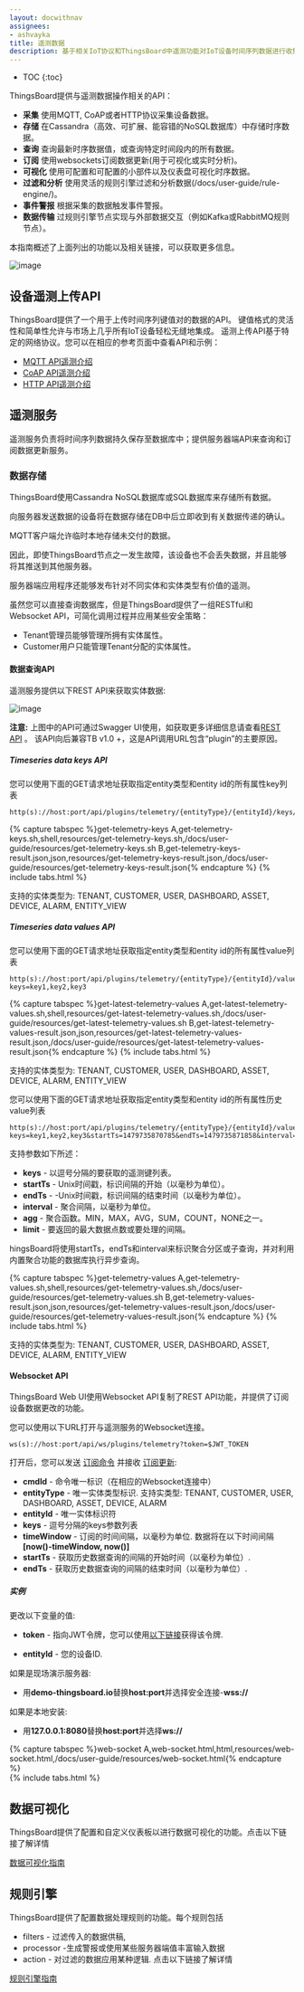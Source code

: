 ```yaml
---
layout: docwithnav
assignees:
- ashvayka
title: 遥测数据
description: 基于相关IoT协议和ThingsBoard中遥测功能对IoT设备时间序列数据进行收集
---
```


* TOC
{:toc}

ThingsBoard提供与遥测数据操作相关的API：

 - **采集** 使用MQTT, CoAP或者HTTP协议采集设备数据。
 - **存储** 在Cassandra（高效、可扩展、能容错的NoSQL数据库）中存储时序数据。
 - **查询** 查询最新时序数据值，或查询特定时间段内的所有数据。
 - **订阅** 使用websockets订阅数据更新(用于可视化或实时分析)。
 - **可视化** 使用可配置和可配置的小部件以及仪表盘可视化时序数据。
 - **过滤和分析** 使用灵活的规则引擎过滤和分析数据(/docs/user-guide/rule-engine/)。
 - **事件警报** 根据采集的数据触发事件警报。
 - **数据传输** 过规则引擎节点实现与外部数据交互（例如Kafka或RabbitMQ规则节点）。

本指南概述了上面列出的功能以及相关链接，可以获取更多信息。 

![image](/images/user-guide/telemetry.svg)

## 设备遥测上传API

ThingsBoard提供了一个用于上传时间序列键值对的数据的API。
键值格式的灵活性和简单性允许与市场上几乎所有IoT设备轻松无缝地集成。
遥测上传API基于特定的网络协议。您可以在相应的参考页面中查看API和示例：

 - [MQTT API遥测介绍](/docs/reference/mqtt-api/#telemetry-upload-api)
 - [CoAP API遥测介绍](/docs/reference/coap-api/#telemetry-upload-api)
 - [HTTP API遥测介绍](/docs/reference/http-api/#telemetry-upload-api)
  
## 遥测服务

遥测服务负责将时间序列数据持久保存至数据库中；提供服务器端API来查询和订阅数据更新服务。

### 数据存储

ThingsBoard使用Cassandra NoSQL数据库或SQL数据库来存储所有数据。

向服务器发送数据的设备将在数据存储在DB中后立即收到有关数据传递的确认。

MQTT客户端允许临时本地存储未交付的数据。

因此，即使ThingsBoard节点之一发生故障，该设备也不会丢失数据，并且能够将其推送到其他服务器。

服务器端应用程序还能够发布针对不同实体和实体类型有价值的遥测。

虽然您可以直接查询数据库，但是ThingsBoard提供了一组RESTful和Websocket API，可简化调用过程并应用某些安全策略：
 
 - Tenant管理员能够管理所拥有实体属性。
 - Customer用户只能管理Tenant分配的实体属性。
  
#### 数据查询API

遥测服务提供以下REST API来获取实体数据:

![image](/images/user-guide/telemetry-service/rest-api.png)

**注意:** 上图中的API可通过Swagger UI使用，如获取更多详细信息请查看[REST API](/docs/reference/rest-api/) 。
该API向后兼容TB v1.0 +，这是API调用URL包含“plugin”的主要原因。
##### Timeseries data keys API

您可以使用下面的GET请求地址获取指定entity类型和entity id的所有属性key列表  
 
```shell
http(s)://host:port/api/plugins/telemetry/{entityType}/{entityId}/keys/timeseries
```

{% capture tabspec %}get-telemetry-keys
A,get-telemetry-keys.sh,shell,resources/get-telemetry-keys.sh,/docs/user-guide/resources/get-telemetry-keys.sh
B,get-telemetry-keys-result.json,json,resources/get-telemetry-keys-result.json,/docs/user-guide/resources/get-telemetry-keys-result.json{% endcapture %}
{% include tabs.html %}

支持的实体类型为: TENANT, CUSTOMER, USER, DASHBOARD, ASSET, DEVICE, ALARM, ENTITY_VIEW

##### Timeseries data values API

您可以使用下面的GET请求地址获取指定entity类型和entity id的所有属性value列表
 
```shell
http(s)://host:port/api/plugins/telemetry/{entityType}/{entityId}/values/timeseries?keys=key1,key2,key3
```

{% capture tabspec %}get-latest-telemetry-values
A,get-latest-telemetry-values.sh,shell,resources/get-latest-telemetry-values.sh,/docs/user-guide/resources/get-latest-telemetry-values.sh
B,get-latest-telemetry-values-result.json,json,resources/get-latest-telemetry-values-result.json,/docs/user-guide/resources/get-latest-telemetry-values-result.json{% endcapture %}
{% include tabs.html %}

支持的实体类型为: TENANT, CUSTOMER, USER, DASHBOARD, ASSET, DEVICE, ALARM, ENTITY_VIEW

您可以使用下面的GET请求地址获取指定entity类型和entity id的所有属性历史value列表 
 
```shell
http(s)://host:port/api/plugins/telemetry/{entityType}/{entityId}/values/timeseries?keys=key1,key2,key3&startTs=1479735870785&endTs=1479735871858&interval=60000&limit=100&agg=AVG
```

支持参数如下所述：

 - **keys** - 以逗号分隔的要获取的遥测键列表。
 - **startTs** - Unix时间戳，标识间隔的开始（以毫秒为单位）。
 - **endTs** - -Unix时间戳，标识间隔的结束时间（以毫秒为单位）。
 - **interval** - 聚合间隔，以毫秒为单位。
 - **agg** - 聚合函数。MIN，MAX，AVG，SUM，COUNT，NONE之一。
 - **limit** - 要返回的最大数据点数或要处理的间隔。

hingsBoard将使用startTs，endTs和interval来标识聚合分区或子查询，并对利用内置聚合功能的数据库执行异步查询。

{% capture tabspec %}get-telemetry-values
A,get-telemetry-values.sh,shell,resources/get-telemetry-values.sh,/docs/user-guide/resources/get-telemetry-values.sh
B,get-telemetry-values-result.json,json,resources/get-telemetry-values-result.json,/docs/user-guide/resources/get-telemetry-values-result.json{% endcapture %}
{% include tabs.html %}

支持的实体类型为: TENANT, CUSTOMER, USER, DASHBOARD, ASSET, DEVICE, ALARM, ENTITY_VIEW

#### Websocket API

ThingsBoard Web UI使用Websocket API复制了REST API功能，并提供了订阅设备数据更改的功能。

您可以使用以下URL打开与遥测服务的Websocket连接。

```shell
ws(s)://host:port/api/ws/plugins/telemetry?token=$JWT_TOKEN
```

打开后，您可以发送
[订阅命令](https://github.com/thingsboard/thingsboard/blob/master/application/src/main/java/org/thingsboard/server/service/telemetry/cmd/TelemetryPluginCmdsWrapper.java) 
并接收
[订阅更新](https://github.com/thingsboard/thingsboard/blob/master/application/src/main/java/org/thingsboard/server/service/telemetry/sub/SubscriptionUpdate.java):

 - **cmdId** - 命令唯一标识（在相应的Websocket连接中）
 - **entityType** - 唯一实体类型标识. 支持实类型: TENANT, CUSTOMER, USER, DASHBOARD, ASSET, DEVICE, ALARM
 - **entityId** - 唯一实体标识符
 - **keys** - 逗号分隔的keys参数列表
 - **timeWindow** - 订阅的时间间隔，以毫秒为单位. 数据将在以下时间间隔 **[now()-timeWindow, now()]**
 - **startTs** - 获取历史数据查询的间隔的开始时间（以毫秒为单位）.
 - **endTs** - 获取历史数据查询的间隔的结束时间（以毫秒为单位）.
 
##### 实例 

更改以下变量的值: 

 - **token** - 指向JWT令牌，您可以使用[以下链接](https://thingsboard.io/docs/reference/rest-api/#rest-api-auth)获得该令牌.

 - **entityId** - 您的设备ID.
 
 如果是现场演示服务器: 
 
 - 用**demo-thingsboard.io**替换**host:port**并选择安全连接-**wss://**
 
 如果是本地安装:
 
 - 用**127.0.0.1:8080**替换**host:port**并选择**ws://**
 
{% capture tabspec %}web-socket
A,web-socket.html,html,resources/web-socket.html,/docs/user-guide/resources/web-socket.html{% endcapture %}  
{% include tabs.html %}

## 数据可视化

ThingsBoard提供了配置和自定义仪表板以进行数据可视化的功能。点击以下链接了解详情
<p><a href="/docs/user-guide/visualization" class="button">数据可视化指南</a></p>

## 规则引擎

ThingsBoard提供了配置数据处理规则的功能。每个规则包括

 - filters - 过滤传入的数据供稿, 
 - processor -生成警报或使用某些服务器端值丰富输入数据
 - action - 对过滤的数据应用某种逻辑.
点击以下链接了解详情    
<p><a href="/docs/user-guide/rule-engine" class="button">规则引擎指南</a></p>
    
